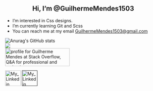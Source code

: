
<h2  align="center"> Hi, I’m @GuilhermeMendes1503</h2>

-  I’m interested in Css designs.
-  I’m currently learning Git and Scss
-  You can reach me at my email GuilhermeMendes1503@gmail.com
 
![Anurag's GitHub stats](https://github-readme-stats.vercel.app/api?username=GuilhermeMendes1503&show_icons=true&theme=chartreuse-dark)
<br>
![](https://github-readme-stats.vercel.app/api/top-langs/?username=GuilhermeMendes1503&layout=compact)
<br><a href="https://stackoverflow.com/users/17886737/guilherme-mendes"><img src="https://stackoverflow.com/users/flair/17886737.png?theme=dark" width="208" height="58" alt="profile for Guilherme Mendes at Stack Overflow, Q&amp;A for professional and enthusiast programmers" title="profile for Guilherme Mendes at Stack Overflow, Q&amp;A for professional and enthusiast programmers"></a>
<br>
<div style="display=flex">
<a href="www.linkedin.com/in/guilherme-mendes-83302821a"><img src="https://cdn-icons-png.flaticon.com/512/174/174857.png" width="50" height="50" alt="My_Linkedin"></a>
<a href=""><img src="https://cdn.worldvectorlogo.com/logos/stack-overflow.svg" width="50" height="50" alt="My_Linkedin"></a>
</div>
